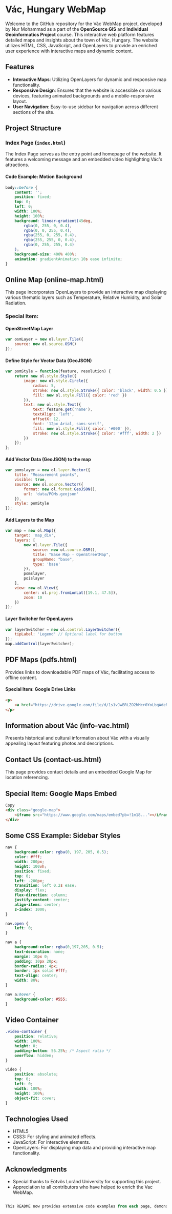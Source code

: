 # Vác, Hungary WebMap

Welcome to the GitHub repository for the Vác WebMap project, developed by Nur Mohammad as a part of the **OpenSource GIS** and **Individual Geoinformatics Project** course. This interactive web platform features detailed maps and insights about the town of Vác, Hungary. The website utilizes HTML, CSS, JavaScript, and OpenLayers to provide an enriched user experience with interactive maps and dynamic content.

## Features

- **Interactive Maps**: Utilizing OpenLayers for dynamic and responsive map functionality.
- **Responsive Design**: Ensures that the website is accessible on various devices, featuring animated backgrounds and a mobile-responsive layout.
- **User Navigation**: Easy-to-use sidebar for navigation across different sections of the site.

## Project Structure

### Index Page (`index.html`)

The Index Page serves as the entry point and homepage of the website. It features a welcoming message and an embedded video highlighting Vác's attractions.

#### Code Example: Motion Background

```css
body::before {
    content: '';
    position: fixed;
    top: 0;
    left: 0;
    width: 100%;
    height: 100%;
    background: linear-gradient(45deg,
        rgba(0, 255, 0, 0.4),
        rgba(0, 0, 255, 0.4),
        rgba(255, 0, 255, 0.4),
        rgba(255, 255, 0, 0.4),
        rgba(0, 255, 255, 0.4)
    );
    background-size: 400% 400%;
    animation: gradientAnimation 10s ease infinite;
}
```

## Online Map (online-map.html)
This page incorporates OpenLayers to provide an interactive map displaying various thematic layers such as Temperature, Relative Humidity, and Solar Radiation.

### Special Item: 
#### OpenStreetMap Layer
```javascript
var osmLayer = new ol.layer.Tile({
    source: new ol.source.OSM()
});
```
#### Define Style for Vector Data (GeoJSON)
```javascript
var pomStyle = function(feature, resolution) {
    return new ol.style.Style({
        image: new ol.style.Circle({
            radius: 5,
            stroke: new ol.style.Stroke({ color: 'black', width: 0.5 }),
            fill: new ol.style.Fill({ color: 'red' })
        }),
        text: new ol.style.Text({
            text: feature.get('name'),
            textAlign: 'left',
            offsetX: 12,
            font: '12px Arial, sans-serif',
            fill: new ol.style.Fill({ color: '#000' }),
            stroke: new ol.style.Stroke({ color: '#fff', width: 2 })
        })
    });
};
```
#### Add Vector Data (GeoJSON) to the map
```javascript
var pomslayer = new ol.layer.Vector({
    title: "Measurement points",
    visible: true,
    source: new ol.source.Vector({
        format: new ol.format.GeoJSON(),
        url: 'data/POMs.geojson'
    }),
    style: pomStyle
});
```
#### Add Layers to the Map
```javascript
var map = new ol.Map({
    target: 'map_div',
    layers: [
        new ol.layer.Tile({
            source: new ol.source.OSM(),
            title: "Base Map - OpenStreetMap",
            groupName: "base",
            type: 'base'
        }),
        pomslayer,
        poislayer
    ],
    view: new ol.View({
        center: ol.proj.fromLonLat([19.1, 47.5]),
        zoom: 10
    })
});
```

#### Layer Switcher for OpenLayers
```javascript
var layerSwitcher = new ol.control.LayerSwitcher({
    tipLabel: 'Legend' // Optional label for button
});
map.addControl(layerSwitcher);
```
## PDF Maps (pdfs.html)
Provides links to downloadable PDF maps of Vác, facilitating access to offline content.

#### Special Item: Google Drive Links
```html
<p>
    <a href="https://drive.google.com/file/d/1s1vJwBRLZO2hMcr0YoLbqWdeRXP0QNd9/view?usp=sharing" target="_blank">Touristic Map</a>
</p>
```

## Information about Vác (info-vac.html)
Presents historical and cultural information about Vác with a visually appealing layout featuring photos and descriptions.

## Contact Us (contact-us.html)
This page provides contact details and an embedded Google Map for location referencing.

## Special Item: Google Maps Embed
```html
Copy
<div class="google-map">
    <iframe src="https://www.google.com/maps/embed?pb=!1m18..."></iframe>
</div>
```

## Some CSS Example: Sidebar Styles
```css
nav {
    background-color: rgba(0, 197, 205, 0.5);
    color: #fff;
    width: 200px;
    height: 100vh;
    position: fixed;
    top: 0;
    left: -200px;
    transition: left 0.2s ease;
    display: flex;
    flex-direction: column;
    justify-content: center;
    align-items: center;
    z-index: 1000;
}

nav.open {
    left: 0;
}

nav a {
    background-color: rgba(0,197,205, 0.5);
    text-decoration: none;
    margin: 10px 0;
    padding: 10px 20px;
    border-radius: 4px;
    border: 1px solid #fff;
    text-align: center;
    width: 80%;
}

nav a:hover {
    background-color: #555;
}
```
## Video Container
```css
.video-container {
    position: relative;
    width: 100%;
    height: 0;
    padding-bottom: 56.25%; /* Aspect ratio */
    overflow: hidden;
}

video {
    position: absolute;
    top: 0;
    left: 0;
    width: 100%;
    height: 100%;
    object-fit: cover;
}
```

## Technologies Used
-    HTML5
-    CSS3: For styling and animated effects.
-    JavaScript: For interactive elements.
-    OpenLayers: For displaying map data and providing interactive map functionality.

## Acknowledgments
- Special thanks to Eötvös Loránd University for supporting this project.
- Appreciation to all contributors who have helped to enrich the Vac WebMap.

```sql

This README now provides extensive code examples from each page, demonstrating how specific features are implemented and highlighting the project's interactivity and design choices.
```
